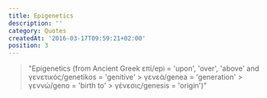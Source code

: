 ```yaml
---
title: Epigenetics
description: ''
category: Quotes
createdAt: '2016-03-17T09:59:21+02:00'
position: 3
---
```


> "Epigenetics (from Ancient Greek επί/epi = 'upon', 'over', 'above' and γενετικός/genetikos = 'genitive' > γενεά/genea = 'generation' > γεννώ/geno = 'birth to' > γένεσις/genesis = 'origin')"
